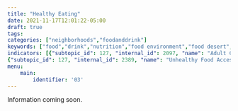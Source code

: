 ```yaml
---
title: "Healthy Eating"
date: 2021-11-17T12:01:22-05:00
draft: true
tags: 
categories: ["neighborhoods","foodanddrink"]
keywords: ["food","drink","nutrition","food environment","food desert","sugary drinks","soda","neighborhoods"]
indicators: [{"subtopic_id": 127, "internal_id": 2097, "name": "Adult Consumption of 1 or More Sugary Drinks Per Day", "URL": "https://a816-dohbesp.nyc.gov/IndicatorPublic/VisualizationData.aspx?id=2097,4466a0,102,Summarize"}, {"subtopic_id": 127, "internal_id": 2098, "name": "Youth Consumption of 1 or More Sugary Drinks Per Day", "URL": "https://a816-dohbesp.nyc.gov/IndicatorPublic/VisualizationData.aspx?id=2098,4466a0,102,Summarize"},
{"subtopic_id": 127, "internal_id": 2389, "name": "Unhealthy Food Access", "URL": "https://a816-dohbesp.nyc.gov/IndicatorPublic/VisualizationData.aspx?id=2389,719b87,104,Summarize"}]
menu:
    main:
        identifier: '03'
---
```


Information coming soon.